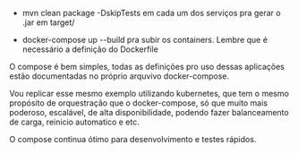 - mvn clean package -DskipTests
em cada um dos serviços pra gerar o .jar em target/

- docker-compose up --build
pra subir os containers. Lembre que é necessário a definição do Dockerfile

O compose é bem simples, todas as definições pro uso dessas aplicações estão documentadas no próprio arquvivo docker-compose.

Vou replicar esse mesmo exemplo utilizando kubernetes, que tem o mesmo propósito de orquestração que o docker-compose, só que muito mais poderoso, escalável, de alta disponibilidade, podendo fazer balanceamento de carga, reinicio automatico e etc.

O compose continua ótimo para desenvolvimento e testes rápidos.